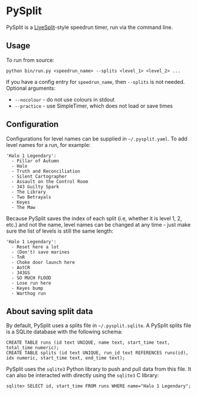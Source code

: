 # PySplit
PySplit is a [LiveSplit](https://github.com/LiveSplit/LiveSplit)-style speedrun timer, run via the command line.

## Usage
To run from source:

    python bin/run.py <speedrun_name> --splits <level_1> <level_2> ...

If you have a config entry for `speedrun_name`, then `--splits` is not needed.
Optional arguments:
- `--nocolour` - do not use colours in stdout
- `--practice` - use SimpleTimer, which does not load or save times

## Configuration
Configurations for level names can be supplied in `~/.pysplit.yaml`. To add level names for a run, for example:

    'Halo 1 Legendary':
      - Pillar of Autumn
      - Halo
      - Truth and Reconciliation
      - Silent Cartographer
      - Assault on the Control Room
      - 343 Guilty Spark
      - The Library
      - Two Betrayals
      - Keyes
      - The Maw

Because PySplit saves the index of each split (i.e, whether it is level 1, 2, etc.) and not the name, level names can
be changed at any time - just make sure the list of levels is still the same length:

    'Halo 1 Legendary':
      - Reset here a lot
      - (Don't) save marines
      - TnR
      - Choke door launch here
      - AotCR
      - 343GS
      - SO MUCH FLOOD
      - Lose run here
      - Keyes bump
      - Warthog run

## About saving split data
By default, PySplit uses a splits file in `~/.pysplit.sqlite`. A PySplit splits file is a SQLite database with the
following schema:

    CREATE TABLE runs (id text UNIQUE, name text, start_time text, total_time numeric);
    CREATE TABLE splits (id text UNIQUE, run_id text REFERENCES runs(id), idx numeric, start_time text, end_time text);

PySplit uses the `sqlite3` Python library to push and pull data from this file. It can also be interacted with directly
using the `sqlite3` C library:

    sqlite> SELECT id, start_time FROM runs WHERE name="Halo 1 Legendary";
